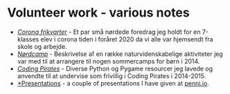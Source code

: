 # Volunteer work - various notes

* [*Corona frikvarter*](./corona) - Et par små nørdede foredrag jeg holdt for en 7-klasses elev i corona tiden i foråret 2020 da vi alle var hjemsendt fra skole og arbejde.
* [*Nørdcamp*](./noerd) - Beskrivelse af en række naturvidenskabelige aktiviteter jeg var med til at arrangere til nogen sommercamps for børn i 2014.
* [*Coding Pirates*](./codingpirates) - Diverse Python og Pygame resourcer  jeg lavede og anvendte til at undervise som frivillig i Coding Pirates i 2014-2015.
* [*Presentations](https://presentations.accel.dk/) - a couple of presentations I have given at [penni.io](https://penni.io).

